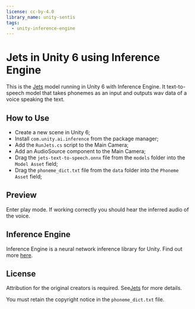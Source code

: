 ```yaml
---
license: cc-by-4.0
library_name: unity-sentis
tags:
  - unity-inference-engine
---
```


# Jets in Unity 6 using Inference Engine

This is the [Jets](https://huggingface.co/imdanboy/jets) model running in Unity 6 with Inference Engine. It text-to-speech model that takes phonemes as an input and outputs wav data of a voice speaking the text.

## How to Use

* Create a new scene in Unity 6;
* Install `com.unity.ai.inference` from the package manager;
* Add the `RunJets.cs` script to the Main Camera;
* Add an AudioSource component to the Main Camera;
* Drag the `jets-text-to-speech.onnx` file from the `models` folder into the `Model Asset` field;
* Drag the `phoneme_dict.txt` file from the `data` folder into the `Phoneme Asset` field;

## Preview
Enter play mode. If working correctly you should hear the inferred audio of the voice.

## Inference Engine
Inference Engine is a neural network inference library for Unity. Find out more [here](https://docs.unity3d.com/Packages/com.unity.ai.inference@latest).

## License
Attribution for the original creators is required. See[Jets](https://huggingface.co/imdanboy/jets) for more details.

You must retain the copyright notice in the `phoneme_dict.txt` file.